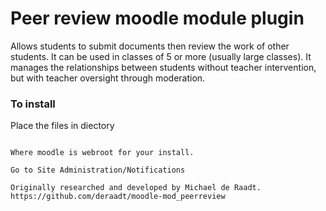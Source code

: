 # Peer review moodle module plugin
Allows students to submit documents then review the work of other students. It can be used in classes of 5 or more (usually large classes). It manages the relationships between students without teacher intervention, but with teacher oversight through moderation.

### To install
Place the files in diectory

````moodle\mod\peerreview

Where moodle is webroot for your install.

Go to Site Administration/Notifications

Originally researched and developed by Michael de Raadt.
https://github.com/deraadt/moodle-mod_peerreview
